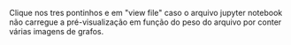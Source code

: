 Clique nos tres pontinhos e em "view file" caso o arquivo jupyter notebook não carregue a pré-visualização em função do peso do arquivo por conter várias imagens de grafos.
